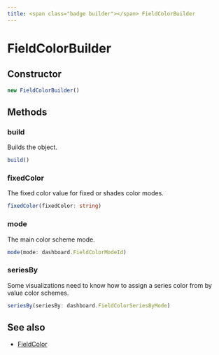 ```yaml
---
title: <span class="badge builder"></span> FieldColorBuilder
---
```

# <span class="badge builder"></span> FieldColorBuilder

## Constructor

```typescript
new FieldColorBuilder()
```
## Methods

### <span class="badge object-method"></span> build

Builds the object.

```typescript
build()
```

### <span class="badge object-method"></span> fixedColor

The fixed color value for fixed or shades color modes.

```typescript
fixedColor(fixedColor: string)
```

### <span class="badge object-method"></span> mode

The main color scheme mode.

```typescript
mode(mode: dashboard.FieldColorModeId)
```

### <span class="badge object-method"></span> seriesBy

Some visualizations need to know how to assign a series color from by value color schemes.

```typescript
seriesBy(seriesBy: dashboard.FieldColorSeriesByMode)
```

## See also

 * <span class="badge object-type-interface"></span> [FieldColor](./object-FieldColor.md)
